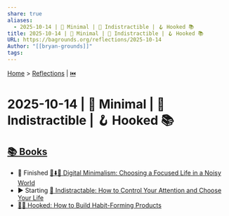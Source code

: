 ```yaml
---
share: true
aliases:
  - 2025-10-14 | 🦐 Minimal | 👀 Indistractible | 🪝 Hooked 📚
title: 2025-10-14 | 🦐 Minimal | 👀 Indistractible | 🪝 Hooked 📚
URL: https://bagrounds.org/reflections/2025-10-14
Author: "[[bryan-grounds]]"
tags:
---
```

[Home](../index.md) > [Reflections](./index.md) | [⏮️](./2025-10-13.md)  
# 2025-10-14 | 🦐 Minimal | 👀 Indistractible | 🪝 Hooked 📚  
## [📚 Books](../books/index.md)  
- 🏁 Finished [📱⬇️🧘 Digital Minimalism: Choosing a Focused Life in a Noisy World](../books/digital-minimalism-choosing-a-focused-life-in-a-noisy-world.md)  
- ▶️ Starting [🧘 Indistractable: How to Control Your Attention and Choose Your Life](../books/indistractable.md)  
- [🎣📱 Hooked: How to Build Habit-Forming Products](../books/hooked-how-to-build-habit-forming-products.md)